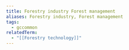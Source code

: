 ```yaml
---
title: Forestry industry Forest management
aliases: Forestry industry, Forest management
tags:
  - gccommon
relatedTerm:
  - "[[Forestry technology]]"
---
```

